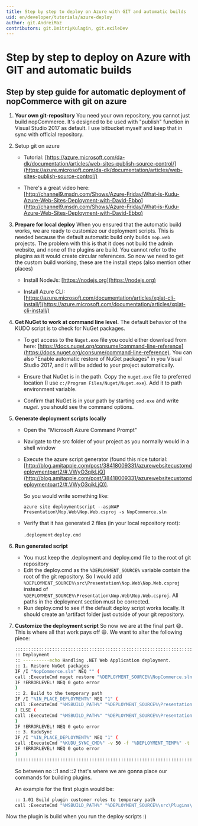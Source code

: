 ```yaml
---
title: Step by step to deploy on Azure with GIT and automatic builds
uid: en/developer/tutorials/azure-deploy
author: git.AndreiMaz
contributors: git.DmitriyKulagin, git.exileDev
---
```


# Step by step to deploy on Azure with GIT and automatic builds

## Step by step guide for automatic deployment of nopCommerce with git on azure

1. **Your own git-repository** You need your own repository, you cannot just build nopCommerce. It's designed to be used with "publish" function in Visual Studio 2017 as default. I use bitbucket myself and keep that in sync with official repository.

1. Setup git on azure
    - Tutorial: [https://azure.microsoft.com/da-dk/documentation/articles/web-sites-publish-source-control/](https://azure.microsoft.com/da-dk/documentation/articles/web-sites-publish-source-control/)

    - There's a great video here: [http://channel9.msdn.com/Shows/Azure-Friday/What-is-Kudu-Azure-Web-Sites-Deployment-with-David-Ebbo](http://channel9.msdn.com/Shows/Azure-Friday/What-is-Kudu-Azure-Web-Sites-Deployment-with-David-Ebbo)

1. **Prepare for local deploy** When you ensured that the automatic build works, we are ready to customize our deployment scripts. This is needed because the default automatic build only builds `nop.web` projects. The problem with this is that it does not build the admin website, and none of the plugins are build. You cannot refer to the plugins as it would create circular references. So now we need to get the custom build working, these are the install steps (also mention other places)
    - Install NodeJs: [https://nodejs.org](https://nodejs.org)

    - Install Azure CLI: [https://azure.microsoft.com/documentation/articles/xplat-cli-install/](https://azure.microsoft.com/documentation/articles/xplat-cli-install/)

1. **Get NuGet to work at command line level.** The default behavior of the KUDO script is to check for NuGet packages.
   - To get access to the `Nuget.exe` file you could either download from here: [https://docs.nuget.org/consume/command-line-reference](https://docs.nuget.org/consume/command-line-reference). You can also "Enable automatic restore of NuGet packages" in you Visual Studio 2017, and it will be added to your project automatically.

   - Ensure that NuGet is in the path. Copy the `nuget.exe` file to preferred location (I use `c:/Program Files/Nuget/Nuget.exe`). Add it to path environment variable.
   - Confirm that NuGet is in your path by starting `cmd.exe` and write *nuget*. you should see the command options.

1. **Generate deployment scripts locally**
    - Open the "Microsoft Azure Command Prompt"
    - Navigate to the src folder of your project as you normally would in a shell window
    - Execute the azure script generator (found this nice tutorial: [http://blog.amitapple.com/post/38418009331/azurewebsitecustomdeploymentpart2/#.VWyO3qikLjQ](http://blog.amitapple.com/post/38418009331/azurewebsitecustomdeploymentpart2/#.VWyO3qikLjQ)).

        So you would write something like:

        `azure site deploymentscript --aspWAP Presentation\Nop.Web\Nop.Web.csproj -s NopCommerce.sln`
    - Verify that it has generated 2 files (in your local repository root): 
	
		`.deployment` 
		`deploy.cmd`

1. **Run generated script**
    - You must keep the .deployment and deploy.cmd file to the root of git repository
    - Edit the deploy.cmd as the `%DEPLOYMENT_SOURCE%` variable contain the root of the git repository. So I would add `%DEPLOYMENT_SOURCE%\src\Presentation\Nop.Web\Nop.Web.csproj` instead of `%DEPLOYMENT_SOURCE%\Presentation\Nop.Web\Nop.Web.csproj`. All paths in the deployment section must be corrected.
    - Run deploy.cmd to see if the default deploy script works locally. It should create an \artifact folder just outside of your git repository.

1. **Customize the deployment script** So now we are at the final part :smile:. This is where all that work pays off :smile:. We want to alter the following piece:

    ```sh
    ::::::::::::::::::::::::::::::::::::::::::::::::::::::::::::::::::::::::::::::::::::::::::::::::::::::::::::::::::::::::::::::::::
    :: Deployment
    :: ----------echo Handling .NET Web Application deployment.
    :: 1. Restore NuGet packages
    IF /I "NopCommerce.sln" NEQ "" (
    call :ExecuteCmd nuget restore "%DEPLOYMENT_SOURCE%\NopCommerce.sln"
    IF !ERRORLEVEL! NEQ 0 goto error
    )
    :: 2. Build to the temporary path
    IF /I "%IN_PLACE_DEPLOYMENT%" NEQ "1" (
    call :ExecuteCmd "%MSBUILD_PATH%" "%DEPLOYMENT_SOURCE%\Presentation\Nop.Web\Nop.Web.csproj" /nologo /verbosity:m /t:Build /t:pipelinePreDeployCopyAllFilesToOneFolder /p:_PackageTempDir="%DEPLOYMENT_TEMP%";AutoParameterizationWebConfigConnectionStrings=false;Configuration=Release /p:SolutionDir="%DEPLOYMENT_SOURCE%\.\\" %SCM_BUILD_ARGS%
    ) ELSE (
    call :ExecuteCmd "%MSBUILD_PATH%" "%DEPLOYMENT_SOURCE%\Presentation\Nop.Web\Nop.Web.csproj" /nologo /verbosity:m /t:Build /p:AutoParameterizationWebConfigConnectionStrings=false;Configuration=Release /p:SolutionDir="%DEPLOYMENT_SOURCE%\.\\" %SCM_BUILD_ARGS%
    )
    IF !ERRORLEVEL! NEQ 0 goto error
    :: 3. KuduSync
    IF /I "%IN_PLACE_DEPLOYMENT%" NEQ "1" (
    call :ExecuteCmd "%KUDU_SYNC_CMD%" -v 50 -f "%DEPLOYMENT_TEMP%" -t "%DEPLOYMENT_TARGET%" -n "%NEXT_MANIFEST_PATH%" -p "%PREVIOUS_MANIFEST_PATH%" -i ".git;.hg;.deployment;deploy.cmd"
    IF !ERRORLEVEL! NEQ 0 goto error
    )
    ::::::::::::::::::::::::::::::::::::::::::::::::::::::::::::::::::::::::::::::::::::::::::::::::::::::::::::::::::::::::::::::::::
    ```

    So between no ::1 and ::2 that's where we are gonna place our commands for building plugins.
	
	An example for the first plugin would be:

    ```sh
    :: 1.01 Build plugin customer roles to temporary path
    call :ExecuteCmd "%MSBUILD_PATH%" "%DEPLOYMENT_SOURCE%\src\Plugins\Nop.Plugin.DiscountRules.CustomerRoles\Nop.Plugin.DiscountRules.CustomerRoles.csproj" /nologo /verbosity:m /t:Build /p:AutoParameterizationWebConfigConnectionStrings=false;Configuration=Release /p:SolutionDir="%DEPLOYMENT_SOURCE%\.\\" %SCM_BUILD_ARGS%
    ```

Now the plugin is build when you run the deploy scripts :)
